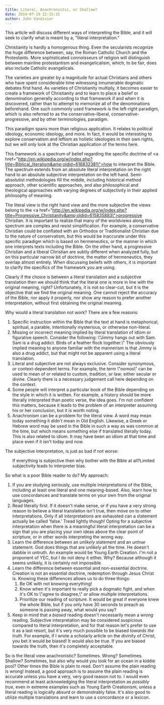 ```yaml
---
title: Literal, Anachronistic, or Shallow?
date: 2014-07-19 21:15:31
author: John Vandivier
---
```




This article will discuss different ways of interpreting the Bible, and it will seek to clarify what is meant by a, \"literal interpretation.\"

Christianity is hardly a homogenous thing. Even the secularists recognize the huge difference between, say, the Roman Catholic Church and the Protestants. More sophisticated connoisseurs of religion will distinguish between mainline protestantism and evangelicalism, which, to be fair, does also include Catholic evangelicals.

The varieties are greater by a magnitude for actual Christians and others who have spent considerable time witnessing innumerable dogmatic debates first hand. As varieties of Christianity multiply, it becomes easier to create a framework of Christianity and to learn to place a belief or denomination generally according to that framework if and when it is discovered, rather than to attempt to memorize all of the denominations beforehand. One such commonly used framework is the left-right paradigm, which is also referred to as the conservative-liberal, conservative-progressive, and by other terminologies, paradigm.

This paradigm spans more than religious application. It relates to political ideology, economic ideology, and more. In fact, it would be interesting to explore conservatism and leftism as holistic ideologies in their own rights, but we will only look at the Christian application of the terms here.

This framework is a spectrum of belief regarding the specific doctrine of <a href=\"http://en.wikipedia.org/w/index.php?title=Biblical_literalism&amp;oldid=616832381\">how to interpret the Bible</a>. The spectrum extends from an absolute literal interpretation on the right hand to an absolute subjective interpretation on the left hand. Semi-absolutist methodologies fill the middle, including historical method approach, other scientific approaches, and also philosophical and theological approaches with varying degrees of subjectivity in their applied philosophy of meaning.

The literal view is the right hand view and the more subjective the views belong to the <a href=\"http://en.wikipedia.org/w/index.php?title=Progressive_Christianity&amp;oldid=615835883\">progressive Christian.</a> It is important to realize that many of the worldviews along this spectrum are complex and resist simplification. For example, a conservative Christian could be conflated with an Orthodox or Traditionalist Christian due to the nature of conservatism, but this would be inaccurate under this specific paradigm which is based on hermeneutics, or the manner in which one interprets texts including the Bible. On the other hand, a progressive Christian and a liberal Christian are subtly different when analyzed fully, but on this particular narrow bit of doctrine, the matter of hermeneutics, they overlap almost entirely. When discussing beliefs with others, it is important to clarify the specifics of the framework you are using.

Clearly if the choice is between a literal translation and a subjective translation then we should think that the literal one is more in line with the original meaning, right? Unfortunately, it is not so clear-cut, but it is the objective that we find the original meaning. One cannot reject the accuracy of the Bible, nor apply it properly, nor show any reason to prefer another interpretation, without first obtaining the original meaning.

Why would a literal translation not work? There are a few reasons:
<ol>
	<li>Specific instruction within the Bible that the text at hand is metaphorical, spiritual, a parable, intentionally mysterious, or otherwise non-literal.</li>
	<li>Missing or incorrect meaning implied by literal translation of idiom or figurative speech. Consider the following: \"Jimmy hangs out with Sam. Sam is a drug addict. Birds of a feather flock together.\" The obviously implied meaning to anyone familiar with the mannerism is that Jimmy is also a drug addict, but that might not be apparent using a literal translation.</li>
	<li>Literal and subjective are not always exclusive. Consider synonymous, or context-dependent terms. For example, the term \"nomos\" can be used to mean of or related to custom, tradition, or law; either secular or divine. Clearly there is a necessary judgement call here depending on the context.</li>
	<li>Some people will interpret a particular book of the Bible depending on the style in which it is written. For example, a history should be more literally interpreted than poetic verse, the idea goes. I'm not confident this matters, because it leads to the problem of an interpreter assuming his or her conclusion, but it is worth noting.</li>
	<li>Anachronism can be a problem for the literal view. A word may mean today something it didn't mean in Old English. Likewise, a Greek or Hebrew word may be used in the Bible in such a way as was common at the time, but which means something else if translated literally today. This is also related to idiom. It may have been an idiom at that time and place even if it isn't today and now.</li>
</ol>
The subjective interpretation, is just as bad if not worse:
<ol>If everything is subjective then why bother with the Bible at all?Limited subjectivity leads to interpreter bias.</ol>
So what is a poor Bible reader to do? My approach:
<ol>
	<li>If you are studying seriously, use multiple interpretations of the Bible, including at least one literal and one meaning-based. Also, learn how to use concordances and translate terms on your own from the original languages.</li>
	<li>Read literally first. If it doesn't make sense, or if you have a very strong reason to believe a literal translation isn't true, then move on to other interpretations. Only if all interpretations are exhausted can a statement actually be called 'false.' Tread lightly though! Opting for a subjective interpretation when there is a meaningful literal interpretation can be a sign that you are placing your own ideas above the clear point of scripture, or in other words interpreting the wrong way.</li>
	<li>Learn the difference between an <em>unlikely </em>statement and an <em>untrue </em>statement. God does things that are <em>unlikely </em>all the time. He doesn't dabble in untruth. An example would be Young Earth Creation. I'm not a proponent of YEC, but I do not deny it either. Why? Because although it seems unlikely, it is certainly not impossible.</li>
	<li>Learn the difference between essential and non-essential doctrine. Creation is not an essential doctrine, redemption through Jesus Christ is. Knowing these differences allows us to do three things:
<ol>
	<li>Be OK with not knowing everything!</li>
	<li>Know when it's important to really pick a dogmatic fight, and when it's OK to \"agree to disagree,\" or allow multiple interpretations.</li>
	<li>Prioritize our reading of scripture. It would be great if everyone knew the whole Bible, but if you only have 30 seconds to preach as someone is passing away, what would you say?</li>
</ol>
</li>
	<li>Keep in mind that a <em>biased</em> reading doesn't necessarily mean a <em>wrong </em>reading. Subjective interpretation may be considered suspicious compared to literal interpretation, and for that reason let's prefer to use it as a last resort, but it's very much possible to be biased <em>towards the truth</em>. For example, if I wrote a scholarly article on the divinity of Christ, you bet it would be biased! It would also be true. If you are biased towards the truth, then it's completely acceptable.</li>
</ol>
So is the literal view anachronistic? Sometimes. Wrong? Sometimes. Shallow? Sometimes, but also why would you look for an ocean in a kiddie pool? Other times the Bible is plain to read. Don't assume the plain reading is wrong! Instead, a good approach is to assume the plain reading is accurate unless you have a very, very good reason not to. I would even recommend at least acknowledging the literal interpretation as <em>possibly true</em>, even in extreme examples such as Young Earth Creationism, unless a literal reading is logically absurd or demonstrably false. It's also good to utilize multiple translations and learn to use a concordance or a lexicon.